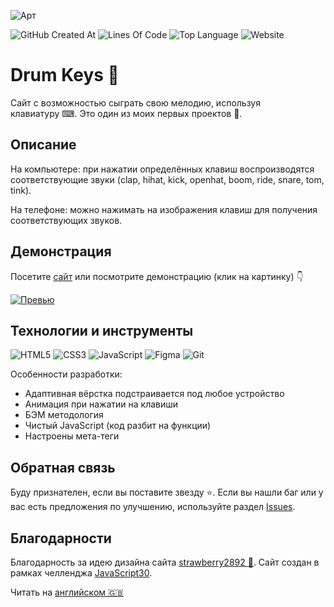 ![Арт](https://i.postimg.cc/LsqBjBxS/art.png)

![GitHub Created At](https://img.shields.io/github/created-at/id-andyyy/Drum-Keys?style=flat&color=%23540554)
![Lines Of Code](https://tokei.rs/b1/github/id-andyyy/Drum-Keys?style=flat&category=code&color=%23FF9100)
![Top Language](https://img.shields.io/github/languages/top/id-andyyy/Drum-Keys?style=flat)
![Website](https://img.shields.io/website?url=https%3A%2F%2Fid-andyyy.github.io%2FDrum-Keys%2F&style=flat)

# Drum Keys&nbsp;&#129345;

Сайт с возможностью сыграть свою мелодию, используя клавиатуру&nbsp;&#9000;. Это один из моих первых проектов&nbsp;&#128304;.

## Описание

На компьютере: при нажатии определённых клавиш воспроизводятся соответствующие звуки (clap, hihat, kick, openhat, boom, ride, snare, tom, tink).

На телефоне: можно нажимать на изображения клавиш для получения соответствующих звуков.

## Демонстрация

Посетите [сайт](https://id-andyyy.github.io/Drum-Keys/) или посмотрите демонстрацию (клик на картинку)&nbsp;&#128071;

[![Превью](https://i.postimg.cc/DfbCf34f/preview.png)](https://youtu.be/I-6FkwnOGNU)

## Технологии и инструменты

![HTML5](https://img.shields.io/badge/html5-%23E34F26.svg?style=for-the-badge&logo=html5&logoColor=white)
![CSS3](https://img.shields.io/badge/css3-%231572B6.svg?style=for-the-badge&logo=css3&logoColor=white)
![JavaScript](https://img.shields.io/badge/javascript-%23323330.svg?style=for-the-badge&logo=javascript&logoColor=white&color=yellow)
![Figma](https://img.shields.io/badge/figma-%23F24E1E.svg?style=for-the-badge&logo=figma&logoColor=white&color=ad63f7)
![Git](https://img.shields.io/badge/git-%23F05033.svg?style=for-the-badge&logo=git&logoColor=white&color=f14e32)

Особенности разработки:

- Адаптивная вёрстка подстраивается под любое устройство
- Анимация при нажатии на клавиши
- БЭМ методология
- Чистый JavaScript (код разбит на функции)
- Настроены мета-теги

## Обратная связь

Буду признателен, если вы поставите звезду&nbsp;&#11088;. Если вы нашли баг или у вас есть предложения по улучшению, используйте раздел [Issues](https://github.com/id-andyyy/Drum-Keys/issues).

## Благодарности

Благодарность за идею дизайна сайта [strawberry2892&nbsp;&#127827;](https://github.com/strawberry2892). Сайт создан в рамках челленджа [JavaScript30](https://javascript30.com/).

Читать на [английском&nbsp;&#127468;&#127463;](README.md)